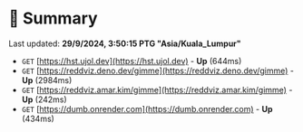 # 📖 Summary
Last updated: **29/9/2024, 3:50:15 PTG "Asia/Kuala_Lumpur"**

- `GET` [https://hst.ujol.dev](https://hst.ujol.dev) - **Up** (644ms)
- `GET` [https://reddviz.deno.dev/gimme](https://reddviz.deno.dev/gimme) - **Up** (2984ms)
- `GET` [https://reddviz.amar.kim/gimme](https://reddviz.amar.kim/gimme) - **Up** (242ms)
- `GET` [https://dumb.onrender.com](https://dumb.onrender.com) - **Up** (434ms)
